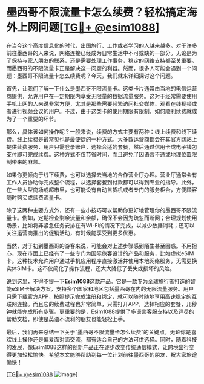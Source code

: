 # 墨西哥不限流量卡怎么续费？轻松搞定海外上网问题[[TG💪+ @esim1088](https://t.me/s/esim1088)]

在当今这个高度信息化的时代，出国旅行、工作或者学习的人越来越多。对于许多前往墨西哥的人来说，网络连接已经成为日常生活中不可或缺的一部分。无论是为了保持与家人朋友的联系，还是需要处理工作事务，稳定的网络支持都至关重要。而墨西哥的不限流量卡正是解决这一问题的利器。然而，很多人可能会遇到一个问题：墨西哥不限流量卡怎么续费呢？今天，我们就来详细探讨这个问题。

首先，让我们了解一下什么是墨西哥不限流量卡。这类卡片通常由当地的电信运营商提供，允许用户在一定期限内享受无限量的数据流量服务。这对于经常需要使用手机上网的人来说非常方便，尤其是那些需要频繁访问社交媒体、观看在线视频或者进行视频会议的用户。不过，由于这类卡的使用期限有限制，如何顺利续费就成为了一个重要的环节。

那么，具体该如何操作呢？一般来说，续费的方式主要有两种：线上续费和线下续费。线上续费是最常见也是最便捷的一种方式。大多数运营商都会在其官方网站上提供续费服务，用户只需登录账户，选择合适的套餐，然后通过信用卡或电子钱包支付即可完成续费。这种方式不仅节省时间，而且避免了因语言不通或地理位置限制带来的麻烦。

如果你更倾向于线下续费，也可以选择去当地的合作营业厅办理。营业厅通常会有工作人员协助你完成整个流程，从选择套餐到付款都可以得到专业的指导。此外，在一些大型商场或超市里，也可能设有自动售货机或者专门的服务柜台，方便顾客随时购买或续费流量卡。

除了这两种主要方式外，还有一些小技巧可以帮助你更好地管理你的墨西哥不限流量卡。例如，定期检查剩余流量和余额，确保不会因为疏忽而断网；合理规划使用场景，比如将非紧急任务安排在有Wi-Fi的情况下完成，以减少数据消耗；还可以关注运营商推出的促销活动，有时候能享受到更多优惠。

当然，对于初到墨西哥的游客来说，可能会对上述步骤感到陌生甚至困惑。不用担心，现在市面上已经有了一些专门为国际旅客设计的产品和服务，比如虚拟eSIM卡。这种技术允许用户通过手机应用程序直接激活并使用本地网络服务，无需更换实体SIM卡。这不仅简化了操作流程，还大大降低了丢失或损坏的风险。

说到这里，不得不提一下**Esim1088**这款产品。它是一款专为全球旅行者打造的智能eSIM卡解决方案，支持多个国家和地区包括墨西哥在内的无限流量服务。用户只需下载官方APP，按照提示完成注册和绑定，就可以随时随地享用高速稳定的互联网连接。而且它的续费过程也非常简单，只需打开APP，选择相应的套餐，几秒钟就能完成所有步骤。更重要的是，Esim1088提供了多语言客服支持以及详尽的帮助文档，即使是英语不流利的朋友也能轻松上手。

最后，我们再来总结一下关于“墨西哥不限流量卡怎么续费”的关键点。无论你是喜欢线上操作还是偏爱面对面交流，都有适合自己的方法可供选择。同时，随着科技的发展，像Esim1088这样的创新产品正在逐步改变传统通信模式，让跨境出行变得更加轻松愉快。希望本文能够帮助到每一位计划前往墨西哥的朋友，祝大家旅途愉快！

[[TG💪+ @esim1088](https://t.me/s/esim1088) ![Image](https://i.postimg.cc/4NQfJmqS/Snipaste-2025-05-13-00-14-12.png)]